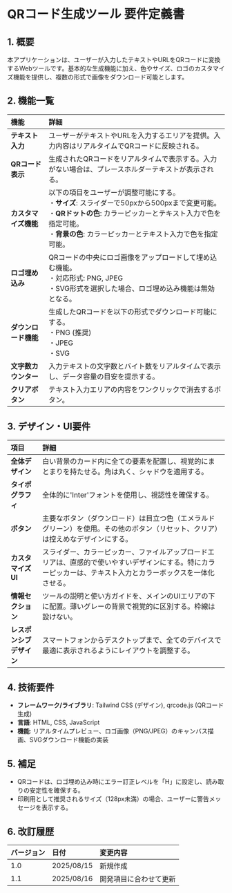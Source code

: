 # QRコード生成ツール 要件定義書

## 1. 概要
本アプリケーションは、ユーザーが入力したテキストやURLをQRコードに変換するWebツールです。基本的な生成機能に加え、色やサイズ、ロゴのカスタマイズ機能を提供し、複数の形式で画像をダウンロード可能とします。

## 2. 機能一覧

| 機能 | 詳細 |
| :--- | :--- |
| **テキスト入力** | ユーザーがテキストやURLを入力するエリアを提供。入力内容はリアルタイムでQRコードに反映される。 |
| **QRコード表示** | 生成されたQRコードをリアルタイムで表示する。入力がない場合は、プレースホルダーテキストが表示される。 |
| **カスタマイズ機能** | 以下の項目をユーザーが調整可能にする。<br>・**サイズ**: スライダーで50pxから500pxまで変更可能。<br>・**QRドットの色**: カラーピッカーとテキスト入力で色を指定可能。<br>・**背景の色**: カラーピッカーとテキスト入力で色を指定可能。 |
| **ロゴ埋め込み** | QRコードの中央にロゴ画像をアップロードして埋め込む機能。<br>・対応形式: PNG, JPEG<br>・SVG形式を選択した場合、ロゴ埋め込み機能は無効となる。 |
| **ダウンロード機能** | 生成したQRコードを以下の形式でダウンロード可能にする。<br>・PNG (推奨)<br>・JPEG<br>・SVG |
| **文字数カウンター** | 入力テキストの文字数とバイト数をリアルタイムで表示し、データ容量の目安を提示する。 |
| **クリアボタン** | テキスト入力エリアの内容をワンクリックで消去するボタン。 |

## 3. デザイン・UI要件

| 項目 | 詳細 |
| :--- | :--- |
| **全体デザイン** | 白い背景のカード内に全ての要素を配置し、視覚的にまとまりを持たせる。角は丸く、シャドウを適用する。 |
| **タイポグラフィ** | 全体的に'Inter'フォントを使用し、視認性を確保する。 |
| **ボタン** | 主要なボタン（ダウンロード）は目立つ色（エメラルドグリーン）を使用。その他のボタン（リセット、クリア）は控えめなデザインにする。 |
| **カスタマイズUI** | スライダー、カラーピッカー、ファイルアップロードエリアは、直感的で使いやすいデザインにする。特にカラーピッカーは、テキスト入力とカラーボックスを一体化させる。 |
| **情報セクション** | ツールの説明と使い方ガイドを、メインのUIエリアの下に配置。薄いグレーの背景で視覚的に区別する。枠線は設けない。 |
| **レスポンシブデザイン** | スマートフォンからデスクトップまで、全てのデバイスで最適に表示されるようにレイアウトを調整する。 |

## 4. 技術要件
- **フレームワーク/ライブラリ**: Tailwind CSS (デザイン), qrcode.js (QRコード生成)
- **言語**: HTML, CSS, JavaScript
- **機能**: リアルタイムプレビュー、ロゴ画像（PNG/JPEG）のキャンバス描画、SVGダウンロード機能の実装

## 5. 補足
- QRコードは、ロゴ埋め込み時にエラー訂正レベルを「H」に設定し、読み取りの安定性を確保する。
- 印刷用として推奨されるサイズ（128px未満）の場合、ユーザーに警告メッセージを表示する。

## 6. 改訂履歴

| バージョン | 日付 | 変更内容 |
| :--- | :--- | :--- |
| 1.0 | 2025/08/15 | 新規作成 |
| 1.1 | 2025/08/16 | 開発項目に合わせて更新 |